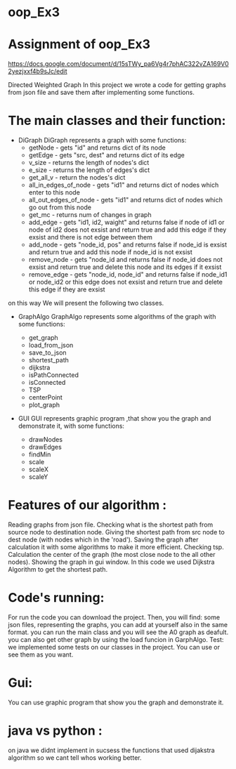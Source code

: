 # oop_Ex3
# Assignment of oop_Ex3
https://docs.google.com/document/d/15sTWy_pa6Vg4r7phAC322vZA169V02yezjxxf4b9sJc/edit

Directed Weighted Graph
In this project we wrote a code for getting graphs from json file and save them after implementing some functions.

# The main classes and their function:
- DiGraph
  DiGraph represents a graph with some functions:
  * getNode - gets "id" and returns dict of its node
  * getEdge - gets "src, dest" and returns dict of its edge
  * v_size - returns the length of nodes's dict
  * e_size - returns the length of edges's dict
  * get_all_v - return the nodes's dict
  * all_in_edges_of_node - gets "id1" and returns dict of nodes which enter to this node  
  * all_out_edges_of_node - gets "id1" and returns dict of nodes which go out from this node
  * get_mc -  returns num of changes in graph
  * add_edge -  gets "id1, id2, waight" and returns false if node of id1 or node of id2 does not         exsist and return true and add this edge if they exsist and there is not edge between them
  * add_node - gets "node_id, pos" and returns false if node_id is exsist and return true and add         this node if node_id is not exsist
  * remove_node - gets "node_id and returns false if node_id does not exsist and return true and         delete this node and its edges if it exsist 
  * remove_edge - gets "node_id, node_id" and returns false if node_id1 or node_id2 or this edge does     not exsist and return true and delete this edge if they are exsist
  
on this way We will present the following two classes.

- GraphAlgo
  GraphAlgo represents some algorithms  of the graph with some functions:
  * get_graph 
  * load_from_json 
  * save_to_json 
  * shortest_path 
  * dijkstra
  * isPathConnected  
  * isConnected 
  * TSP       
  * centerPoint 
  * plot_graph 


- GUI
  GUI represents graphic program ,that show you the graph and demonstrate it, with some functions:
  * drawNodes 
  * drawEdges 
  * findMin 
  * scale 
  * scaleX 
  * scaleY
 
# Features of our algorithm :
Reading graphs from json file.
Checking what is the shortest path from source node to destination node.
Giving the shortest path from src node to dest node (with nodes which in the 'road').
Saving the graph after calculation it with some algorithms to make it more efficient.
Checking tsp.
Calculation the center of the graph (the most close node to the all other nodes).
Showing the graph in gui window.
In this code we used Dijkstra Algorithm to get the shortest path.

# Code's running:
For run the code you can download the project. Then, you will find: some json files, representing the graphs, you can add at yourself also in the same format.
you can run the main class and you will see the A0 graph as deafult. you can also get other graph by using the load funcion in GarphAlgo.
Test:
we implemented some tests on our classes in the project. You can use or see them as you want.

# Gui:
You can use graphic program that show you the graph and demonstrate it.

# java vs python :
on java we didnt implement in sucsess the functions that used dijakstra algorithm so we cant tell whos working better.

